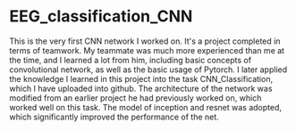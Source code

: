 # EEG_classification_CNN
This is the very first CNN network I worked on. It's a project completed in terms of teamwork. My teammate was much more experienced than me at the time, and I learned a lot from him, including basic concepts of convolutional network, as well as the basic usage of Pytorch. I later applied the knowledge I learned in this project into the task CNN_Classification, which I have uploaded into github.
The architecture of the network was modified from an earlier project he had previously worked on, which worked well on this task. The model of inception and resnet was adopted, which significantly improved the performance of the net.
